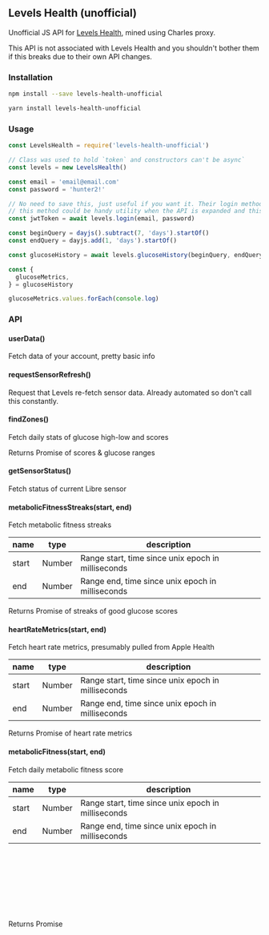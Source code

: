 ## Levels Health (unofficial)

Unofficial JS API for [Levels Health](https://www.levelshealth.com/), mined using Charles proxy.

This API is not associated with Levels Health and you shouldn't bother them if this breaks due to their own API changes.

### Installation

```bash
npm install --save levels-health-unofficial
```

```bash
yarn install levels-health-unofficial
```

### Usage

```javascript
const LevelsHealth = require('levels-health-unofficial')

// Class was used to hold `token` and constructors can't be async`
const levels = new LevelsHealth()

const email = 'email@email.com'
const password = 'hunter2!'

// No need to save this, just useful if you want it. Their login method is AWS Cognito so
// this method could be handy utility when the API is expanded and this lib isn't update.
const jwtToken = await levels.login(email, password)

const beginQuery = dayjs().subtract(7, 'days').startOf()
const endQuery = dayjs.add(1, 'days').startOf()

const glucoseHistory = await levels.glucoseHistory(beginQuery, endQuery)

const {
  glucoseMetrics,
} = glucoseHistory

glucoseMetrics.values.forEach(console.log)
```

### API

#### userData()
Fetch data of your account, pretty basic info

#### requestSensorRefresh()
Request that Levels re-fetch sensor data. Already automated so don't call this constantly.

#### findZones()
Fetch daily stats of glucose high-low and scores

Returns Promise<Object> of scores & glucose ranges

#### getSensorStatus()
Fetch status of current Libre sensor

#### metabolicFitnessStreaks(start, end)
Fetch metabolic fitness streaks

| name | type | description |
-------|------|-------------|
| start | Number | Range start, time since unix epoch in milliseconds |
| end | Number | Range end, time since unix epoch in milliseconds |

Returns Promise<Object> of streaks of good glucose scores

#### heartRateMetrics(start, end)
Fetch heart rate metrics, presumably pulled from Apple Health

| name | type | description |
-------|------|-------------|
| start | Number | Range start, time since unix epoch in milliseconds |
| end | Number | Range end, time since unix epoch in milliseconds |

Returns Promise<Object> of heart rate metrics

#### metabolicFitness(start, end)
Fetch daily metabolic fitness score

| name | type | description |
-------|------|-------------|
| start | Number | Range start, time since unix epoch in milliseconds |
| end | Number | Range end, time since unix epoch in milliseconds |

Returns Promise<Object> of daily overall metabolic fitness score

#### getInsightFeed(start, end)
Fetch insight / news feed

| name | type | description |
-------|------|-------------|
| start | Number | Range start, time since unix epoch in milliseconds |
| end | Number | Range end, time since unix epoch in milliseconds |

Returns Promise<Object> of insights / news feeds

#### glucoseHistory(start, end)
Fetch raw glucose scores of range

| name | type | description |
-------|------|-------------|
| start | Number | Range start, time since unix epoch in milliseconds |
| end | Number | Range end, time since unix epoch in milliseconds |

Returns Promise<Object> of raw glucose scores along with stats
